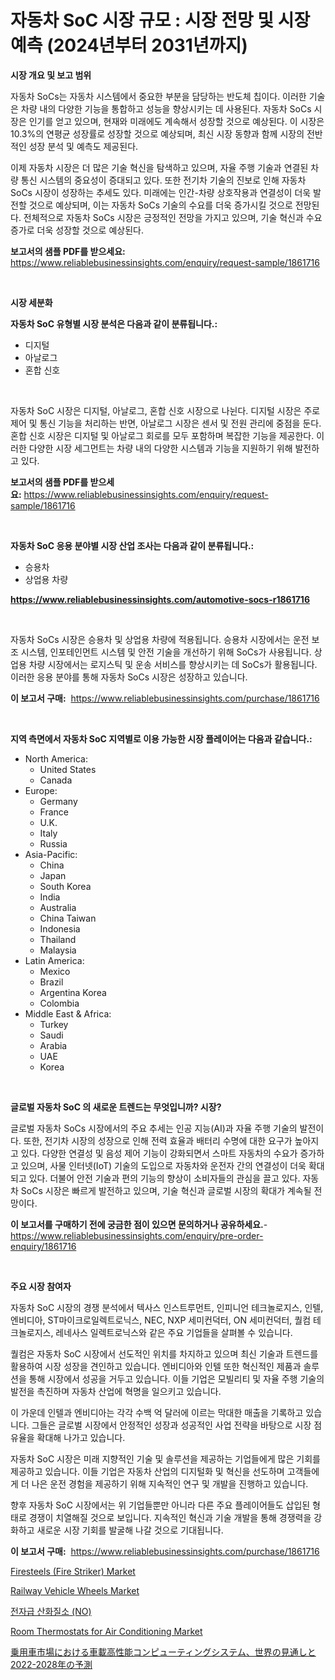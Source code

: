 <p><h1>자동차 SoC 시장 규모 : 시장 전망 및 시장 예측 (2024년부터 2031년까지)</h1></p><p><strong>시장 개요 및 보고 범위</strong></p>
<p><p>자동차 SoCs는 자동차 시스템에서 중요한 부분을 담당하는 반도체 칩이다. 이러한 기술은 차량 내의 다양한 기능을 통합하고 성능을 향상시키는 데 사용된다. 자동차 SoCs 시장은 인기를 얻고 있으며, 현재와 미래에도 계속해서 성장할 것으로 예상된다. 이 시장은 10.3%의 연평균 성장률로 성장할 것으로 예상되며, 최신 시장 동향과 함께 시장의 전반적인 성장 분석 및 예측도 제공된다.</p><p>이제 자동차 시장은 더 많은 기술 혁신을 탐색하고 있으며, 자율 주행 기술과 연결된 차량 통신 시스템의 중요성이 증대되고 있다. 또한 전기차 기술의 진보로 인해 자동차 SoCs 시장이 성장하는 추세도 있다. 미래에는 인간-차량 상호작용과 연결성이 더욱 발전할 것으로 예상되며, 이는 자동차 SoCs 기술의 수요를 더욱 증가시킬 것으로 전망된다. 전체적으로 자동차 SoCs 시장은 긍정적인 전망을 가지고 있으며, 기술 혁신과 수요 증가로 더욱 성장할 것으로 예상된다.</p></p>
<p><strong>보고서의 샘플 PDF를 받으세요:</strong> <a href="https://www.reliablebusinessinsights.com/enquiry/request-sample/1861716">https://www.reliablebusinessinsights.com/enquiry/request-sample/1861716</a></p>
<p>&nbsp;</p>
<p><strong>시장 세분화</strong></p>
<p><strong>자동차 SoC 유형별 시장 분석은 다음과 같이 분류됩니다.:</strong></p>
<p><ul><li>디지털</li><li>아날로그</li><li>혼합 신호</li></ul></p>
<p>&nbsp;</p>
<p><p>자동차 SoC 시장은 디지털, 아날로그, 혼합 신호 시장으로 나뉜다. 디지털 시장은 주로 제어 및 통신 기능을 처리하는 반면, 아날로그 시장은 센서 및 전원 관리에 중점을 둔다. 혼합 신호 시장은 디지털 및 아날로그 회로를 모두 포함하며 복잡한 기능을 제공한다. 이러한 다양한 시장 세그먼트는 차량 내의 다양한 시스템과 기능을 지원하기 위해 발전하고 있다.</p></p>
<p><strong>보고서의 샘플 PDF를 받으세요:</strong>&nbsp;<a href="https://www.reliablebusinessinsights.com/enquiry/request-sample/1861716">https://www.reliablebusinessinsights.com/enquiry/request-sample/1861716</a></p>
<p>&nbsp;</p>
<p><strong> 자동차 SoC 응용 분야별 시장 산업 조사는 다음과 같이 분류됩니다.:</strong></p>
<p><ul><li>승용차</li><li>상업용 차량</li></ul></p>
<p><strong><a href="https://www.reliablebusinessinsights.com/automotive-socs-r1861716">https://www.reliablebusinessinsights.com/automotive-socs-r1861716</a></strong></p>
<p>&nbsp;</p>
<p><p>자동차 SoCs 시장은 승용차 및 상업용 차량에 적용됩니다. 승용차 시장에서는 운전 보조 시스템, 인포테인먼트 시스템 및 안전 기술을 개선하기 위해 SoCs가 사용됩니다. 상업용 차량 시장에서는 로지스틱 및 운송 서비스를 향상시키는 데 SoCs가 활용됩니다. 이러한 응용 분야를 통해 자동차 SoCs 시장은 성장하고 있습니다.</p></p>
<p><strong>이 보고서 구매:</strong>&nbsp; <a href="https://www.reliablebusinessinsights.com/purchase/1861716">https://www.reliablebusinessinsights.com/purchase/1861716</a></p>
<p>&nbsp;</p>
<p><strong>지역 측면에서 자동차 SoC 지역별로 이용 가능한 시장 플레이어는 다음과 같습니다.:</strong></p>
<p><ul>
    <li>
        North America:
        <ul>
            <li>United States</li>
            <li>Canada</li>
        </ul>
    </li>
    <li>
        Europe:
        <ul>
            <li>Germany</li>
            <li>France</li>
            <li>U.K.</li>
            <li>Italy</li>
            <li>Russia</li>
        </ul>
    </li>
    <li>
        Asia-Pacific:
        <ul>
            <li>China</li>
            <li>Japan</li>
            <li>South Korea</li>
            <li>India</li>
            <li>Australia</li>
            <li>China Taiwan</li>
            <li>Indonesia</li>
            <li>Thailand</li>
            <li>Malaysia</li>
        </ul>
    </li>
    <li>
        Latin America:
        <ul>
            <li>Mexico</li>
            <li>Brazil</li>
            <li>Argentina Korea</li>
            <li>Colombia</li>
        </ul>
    </li>
    <li>
        Middle East & Africa:
        <ul>
            <li>Turkey</li>
            <li>Saudi</li>
            <li>Arabia</li>
            <li>UAE</li>
            <li>Korea</li>
        </ul>
    </li>
    </ul></p>
<p>&nbsp;</p>
<p><strong>글로벌 자동차 SoC 의 새로운 트렌드는 무엇입니까? 시장?</strong></p>
<p><p>글로벌 자동차 SoCs 시장에서의 주요 추세는 인공 지능(AI)과 자율 주행 기술의 발전이다. 또한, 전기차 시장의 성장으로 인해 전력 효율과 배터리 수명에 대한 요구가 높아지고 있다. 다양한 연결성 및 음성 제어 기능이 강화되면서 스마트 자동차의 수요가 증가하고 있으며, 사물 인터넷(IoT) 기술의 도입으로 자동차와 운전자 간의 연결성이 더욱 확대되고 있다. 더불어 안전 기술과 편의 기능의 향상이 소비자들의 관심을 끌고 있다. 자동차 SoCs 시장은 빠르게 발전하고 있으며, 기술 혁신과 글로벌 시장의 확대가 계속될 전망이다.</p></p>
<p><strong>이 보고서를 구매하기 전에 궁금한 점이 있으면 문의하거나 공유하세요.</strong>- <a href="https://www.reliablebusinessinsights.com/enquiry/pre-order-enquiry/1861716">https://www.reliablebusinessinsights.com/enquiry/pre-order-enquiry/1861716</a></p>
<p>&nbsp;</p>
<p><strong>주요 시장 참여자</strong></p>
<p><p>자동차 SoC 시장의 경쟁 분석에서 텍사스 인스트루먼트, 인피니언 테크놀로지스, 인텔, 엔비디아, ST마이크로일렉트로닉스, NEC, NXP 세미컨덕터, ON 세미컨덕터, 퀄컴 테크놀로지스, 레네사스 일렉트로닉스와 같은 주요 기업들을 살펴볼 수 있습니다. </p><p>퀄컴은 자동차 SoC 시장에서 선도적인 위치를 차지하고 있으며 최신 기술과 트렌드를 활용하여 시장 성장을 견인하고 있습니다. 엔비디아와 인텔 또한 혁신적인 제품과 솔루션을 통해 시장에서 성공을 거두고 있습니다. 이들 기업은 모빌리티 및 자율 주행 기술의 발전을 촉진하며 자동차 산업에 혁명을 일으키고 있습니다.</p><p>이 가운데 인텔과 엔비디아는 각각 수백 억 달러에 이르는 막대한 매출을 기록하고 있습니다. 그들은 글로벌 시장에서 안정적인 성장과 성공적인 사업 전략을 바탕으로 시장 점유율을 확대해 나가고 있습니다. </p><p>자동차 SoC 시장은 미래 지향적인 기술 및 솔루션을 제공하는 기업들에게 많은 기회를 제공하고 있습니다. 이들 기업은 자동차 산업의 디지털화 및 혁신을 선도하며 고객들에게 더 나은 운전 경험을 제공하기 위해 지속적인 연구 및 개발을 진행하고 있습니다.</p><p>향후 자동차 SoC 시장에서는 위 기업들뿐만 아니라 다른 주요 플레이어들도 삽입된 형태로 경쟁이 치열해질 것으로 보입니다. 지속적인 혁신과 기술 개발을 통해 경쟁력을 강화하고 새로운 시장 기회를 발굴해 나갈 것으로 기대됩니다.</p></p>
<p><strong>이 보고서 구매:</strong>&nbsp;&nbsp;<a href="https://www.reliablebusinessinsights.com/purchase/1861716">https://www.reliablebusinessinsights.com/purchase/1861716</a></p>
<p><p><a href="https://issuu.com/reportprime-2/docs/firesteels-fire-striker-market-size-2030.pptx">Firesteels (Fire Striker) Market</a></p><p><a href="https://github.com/kosella/Market-Research-Report-List-3/blob/main/railway-vehicle-wheels-market.md">Railway Vehicle Wheels Market</a></p><p><a href="https://github.com/chupp85/Market-Research-Report-List-1/blob/main/381124791034.md">전자급 산화질소 (NO)</a></p><p><a href="https://github.com/nathandecarvalho/Market-Research-Report-List-3/blob/main/room-thermostats-for-air-conditioning-market.md">Room Thermostats for Air Conditioning Market</a></p><p><a href="https://github.com/SkylarDaniel70/Market-Research-Report-List-1/blob/main/122189084274.md">乗用車市場における車載高性能コンピューティングシステム、世界の見通しと2022-2028年の予測</a></p></p>